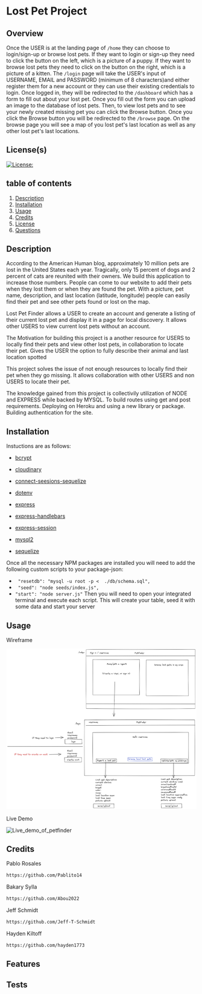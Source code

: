 # Lost Pet Project
## Overview

Once the USER is at the landing page of `/home` they can choose to login/sign-up or browse lost pets. If they want to login or sign-up they need to click the button on the left, which is a picture of a puppy. If they want to browse lost pets they need to click on the button on the right, which is a picture of a kitten.
The `/login` page will take the USER's input of USERNAME, EMAIL and PASSWORD (minimum of 8 characters)and either register them for a new account or they can use their existing credentials to login.
Once logged in, they will be redirected to the `/dashboard` which has a form to fill out about your lost pet. Once you fill out the form you can upload an image to the database of lost pets. Then, to view lost pets and to see your newly created missing pet you can click the Browse button.
Once you click the Browse button you will be redirected to the `/browse` page. On the browse page you will see a map of you lost pet's last location as well as any other lost pet's last locations.

## License(s)
[![License: ](https://img.shields.io/badge/License--blue.svg)](https://opensource.org/licenses/MIT)


## table of contents
1. [Description](#description)
2. [Installation](#installation)
3. [Usage](#usage)
4. [Credits](#credits)
5. [License](#license)
6. [Questions](#questions)
        
        
        
## Description

According to the American Human blog, approximately 10 million pets are lost in the United States each year. Tragically, only 15 percent of dogs and 2 percent of cats are reunited with their owners. We build this application to increase those numbers. People can come to our website to add their pets when they lost them or when they are found the pet. With a picture, pet name, description, and last location (latitude, longitude) people can easily find their pet and see other pets found or lost on the map.

Lost Pet Finder allows a USER to create an account and generate a listing of their current lost pet and display it in a page for local discovery. It allows other USERS to view current lost pets without an account.

The Motivation for building this project is a another resource for USERS to locally find their pets and view other lost pets, in collaboration to locate their pet. Gives the USER the option to fully describe their animal and last location spotted

This project solves the issue of not enough resources to locally find their pet when they go missing. It allows collaboration with other USERS and non USERS to locate their pet.

The knowledge gained from this project is collectivily utilization of NODE and EXPRESS while backed by MYSQL. To build routes using get and post requirements. Deploying on Heroku and using a new library or package. Building authentication for the site.

        
        
## Installation
Instuctions are as follows:

- [bcrypt](https://www.npmjs.com/package/bcrypt)

- [cloudinary](https://www.npmjs.com/package/cloudinary)
- [connect-seesions-sequelize](https://www.npmjs.com/package/connect-session-sequelize)
- [dotenv](https://www.npmjs.com/package/dotenv)
- [express](https://www.npmjs.com/package/express)
- [express-handlebars](https://www.npmjs.com/package/express-handlebars)
- [express-session](https://www.npmjs.com/package/express-session)
- [mysql2](https://www.npmjs.com/package/mysql2)
- [sequelize](https://www.npmjs.com/package/sequelize)

Once all the necessary NPM packages are installed you will need to add the following custom scripts to your package-json:
 - ` "resetdb": "mysql -u root -p <  ./db/schema.sql",`
 - ` "seed": "node seeds/index.js",`
 - ` "start": "node server.js" `
 Then you will need to open your integrated terminal and execute each script. This will create your table, seed it with some data and start your server





        
        
## Usage

Wireframe

![Wireframe_Petfinder](./assets/wireframe.png)

Live Demo

![Live_demo_of_petfinder](./assets/Lost%20pet%20demo.gif)

        
## Credits
Pablo Rosales
```sh
https://github.com/Pablito14
```
Bakary Sylla
```sh
https://github.com/Abou2022
```
Jeff Schmidt
```sh
https://github.com/Jeff-T-Schmidt
```
Hayden Kiltoff
```sh
https://github.com/hayden1773
```

        
## Features


        
        
## Tests 
